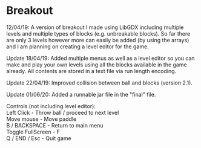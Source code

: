 # Breakout

12/04/19: A version of breakout I made using LibGDX including multiple levels and multiple types of blocks (e.g. unbreakable blocks). So far there are only 3 levels however more can easily be added (by using the arrays) and I am planning on creating a level editor for the game.

Update 18/04/19: Added multiple menus as well as a level editor so you can make and play your own levels using all the blocks available in the game already. All contents are stored in a text file via run length encoding.

Update 22/04/19: Improved collision between ball and blocks (version 2.1).

Update 01/06/20: Added a runnable jar file in the "final" file.

Controls (not including level editor):                                                                                          
Left Click - Throw ball / proceed to next level                                                               
Move mouse - Move paddle                                                     
B / BACKSPACE - Return to main menu                                       
Toggle FullScreen - F                                                           
Q / END / Esc - Quit game

